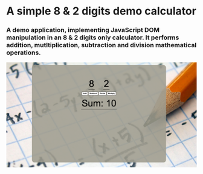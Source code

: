 # A simple 8 & 2 digits demo calculator

### A demo application, implementing JavaScript DOM manipulation in an 8 & 2 digits only calculator. It performs addition, mutltiplication, subtraction and division mathematical operations.

![screenshot](Screenshot2.png)
